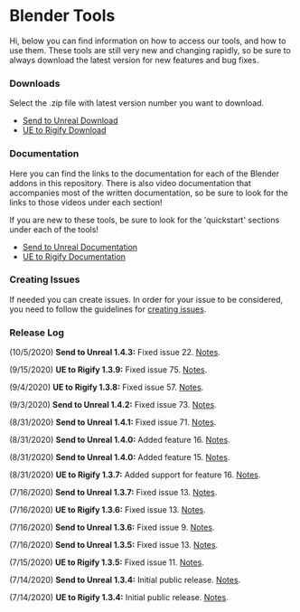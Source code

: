 # Blender Tools
Hi, below you can find information on how to access our tools, and how to use them. These tools are still very new and changing rapidly, so be sure to always download the latest version for new features and bug fixes.

### Downloads
Select the .zip file with latest version number you want to download.
* [Send to Unreal Download](https://github.com/EpicGames/BlenderTools/tree/master/send2ue/releases)
* [UE to Rigify Download](https://github.com/EpicGames/BlenderTools/tree/master/ue2rigify/releases)

### Documentation
Here you can find the links to the documentation for each of the Blender addons in this repository. There is also video documentation that accompanies most of the written documentation, so be sure to look for the links to those videos under each section!

If you are new to these tools, be sure to look for the 'quickstart' sections under each of the tools!

* [Send to Unreal Documentation](https://github.com/EpicGames/BlenderTools/wiki/Send-to-Unreal-Home)
* [UE to Rigify Documentation](https://github.com/EpicGames/BlenderTools/wiki/UE-to-Rigify-Home)

### Creating Issues
If needed you can create issues. In order for your issue to be considered, you need to follow the guidelines for [creating issues](https://github.com/EpicGames/BlenderTools/wiki/Creating-Issues).

### Release Log
(10/5/2020) **Send to Unreal 1.4.3:**  Fixed issue 22. [Notes](https://github.com/EpicGames/BlenderTools/issues/22).

(9/15/2020) **UE to Rigify 1.3.9:**  Fixed issue 75. [Notes](https://github.com/EpicGames/BlenderTools/issues/75).

(9/4/2020) **UE to Rigify 1.3.8:**  Fixed issue 57. [Notes](https://github.com/EpicGames/BlenderTools/issues/57).

(9/3/2020) **Send to Unreal 1.4.2:**  Fixed issue 73. [Notes](https://github.com/EpicGames/BlenderTools/issues/73).

(8/31/2020) **Send to Unreal 1.4.1:**  Fixed issue 71. [Notes](https://github.com/EpicGames/BlenderTools/issues/71).

(8/31/2020) **Send to Unreal 1.4.0:**  Added feature 16. [Notes](https://github.com/EpicGames/BlenderTools/issues/16).

(8/31/2020) **Send to Unreal 1.4.0:**  Added feature 15. [Notes](https://github.com/EpicGames/BlenderTools/issues/15).

(8/31/2020) **UE to Rigify 1.3.7:**  Added support for feature 16. [Notes](https://github.com/EpicGames/BlenderTools/issues/16).

(7/16/2020) **Send to Unreal 1.3.7:**  Fixed issue 13. [Notes](https://github.com/EpicGames/BlenderTools/issues/13).

(7/16/2020) **UE to Rigify 1.3.6:**  Fixed issue 13. [Notes](https://github.com/EpicGames/BlenderTools/issues/13).

(7/16/2020) **Send to Unreal 1.3.6:**  Fixed issue 9. [Notes](https://github.com/EpicGames/BlenderTools/issues/9).

(7/16/2020) **Send to Unreal 1.3.5:**  Fixed issue 13. [Notes](https://github.com/EpicGames/BlenderTools/issues/13).

(7/15/2020) **UE to Rigify 1.3.5:** Fixed issue 11. [Notes](https://github.com/EpicGames/BlenderTools/issues/11).

(7/14/2020) **Send to Unreal 1.3.4:** Initial public release. [Notes](https://github.com/EpicGames/BlenderTools/wiki/Send-to-Unreal-1.3.4-Release-Notes).

(7/14/2020) **UE to Rigify 1.3.4:** Initial public release. [Notes](https://github.com/EpicGames/BlenderTools/wiki/UE-to-Rigify-1.3.4-Release-Notes).
